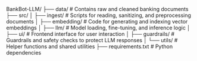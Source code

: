 BankBot-LLM/
├── data/                  # Contains raw and cleaned banking documents
├── src/
│   ├── ingest/            # Scripts for reading, sanitizing, and preprocessing documents
│   ├── embedding/         # Code for generating and indexing vector embeddings
│   ├── llm/               # Model loading, fine-tuning, and inference logic
│   ├── ui/                # Frontend interface for user interaction
│   ├── guardrails/        # Guardrails and safety checks to protect LLM responses
│   └── utils/             # Helper functions and shared utilities
├── requirements.txt       # Python dependencies
